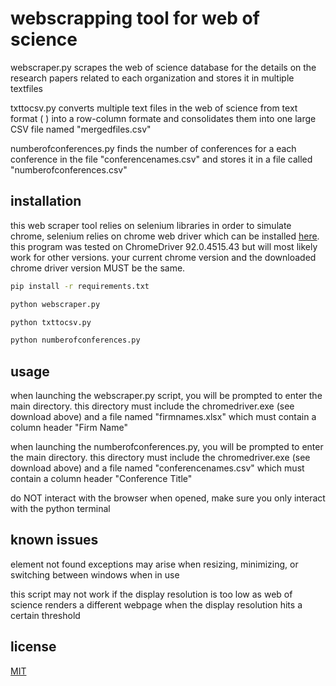 # webscrapping tool for web of science

webscraper.py scrapes the web of science database for the details on the research papers related to each organization and stores it in multiple textfiles

txttocsv.py converts multiple text files in the web of science from text format (<tag> <description>) into a row-column formate and consolidates them into one large CSV file named "mergedfiles.csv"

numberofconferences.py finds the number of conferences for a each conference in the file "conferencenames.csv" and stores it in a file called "numberofconferences.csv"

## installation

this web scraper tool relies on selenium libraries in order to simulate chrome, selenium relies on chrome web driver which can be installed [here](https://chromedriver.chromium.org/downloads). this program was tested on ChromeDriver 92.0.4515.43 but will most likely work for other versions. your current chrome version and the downloaded chrome driver version MUST be the same.

```bash
pip install -r requirements.txt

python webscraper.py

python txttocsv.py

python numberofconferences.py
```

## usage

when launching the webscraper.py script, you will be prompted to enter the main directory. this directory must include the chromedriver.exe (see download above) and a file named "firmnames.xlsx" which must contain a column header "Firm Name"

when launching the numberofconferences.py, you will be prompted to enter the main directory. this directory must include the chromedriver.exe (see download above) and a file named "conferencenames.csv" which must contain a column header "Conference Title"

do NOT interact with the browser when opened, make sure you only interact with the python terminal

## known issues

element not found exceptions may arise when resizing, minimizing, or switching between windows when in use 

this script may not work if the display resolution is too low as web of science renders a different webpage when the display resolution hits a certain threshold

## license
[MIT](https://choosealicense.com/licenses/mit/)
